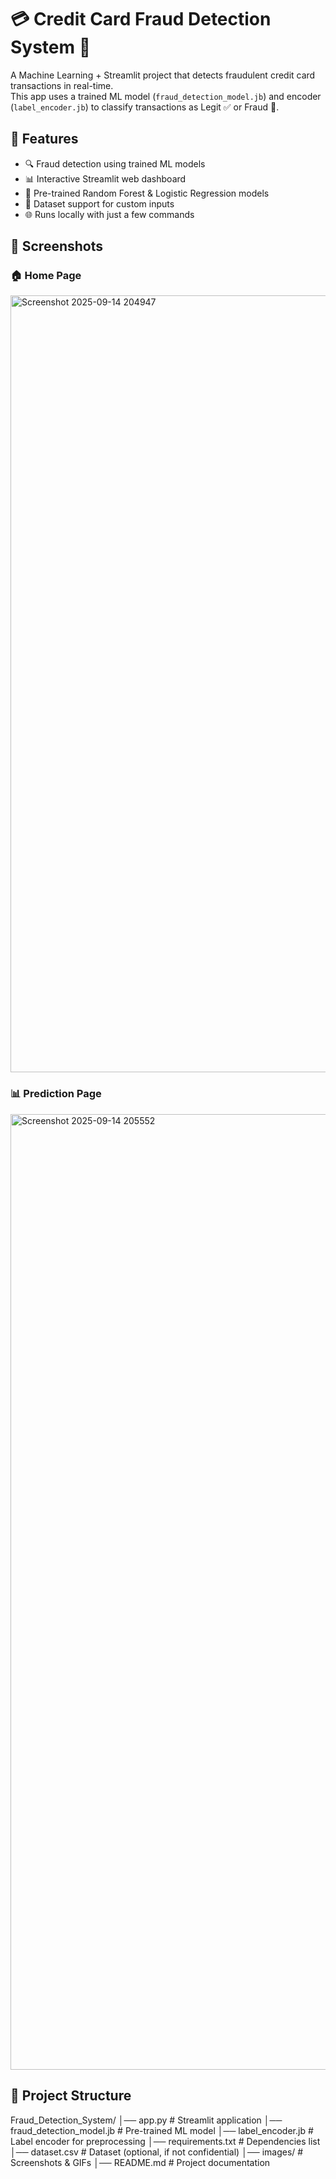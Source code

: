 # 💳 Credit Card Fraud Detection System 🔐  

A Machine Learning + Streamlit project that detects fraudulent credit card transactions in real-time.  
This app uses a trained ML model (`fraud_detection_model.jb`) and encoder (`label_encoder.jb`) to classify transactions as Legit ✅ or Fraud 🚨.  


## 🚀 Features
- 🔍 Fraud detection using trained ML models  
- 📊 Interactive Streamlit web dashboard  
- 🧠 Pre-trained Random Forest & Logistic Regression models  
- 📁 Dataset support for custom inputs  
- 🌐 Runs locally with just a few commands  


## 📸 Screenshots

### 🏠 Home Page  

<img width="790" height="1243" alt="Screenshot 2025-09-14 204947" src="https://github.com/user-attachments/assets/b640fc24-9f1a-44e4-9680-aaeb17d4525b" />



### 📊 Prediction Page  

<img width="2559" height="1529" alt="Screenshot 2025-09-14 205552" src="https://github.com/user-attachments/assets/a3a7a1a4-e100-406d-bdfa-34bf19f1b587" />

## 📂 Project Structure

Fraud_Detection_System/
│── app.py # Streamlit application
│── fraud_detection_model.jb # Pre-trained ML model
│── label_encoder.jb # Label encoder for preprocessing
│── requirements.txt # Dependencies list
│── dataset.csv # Dataset (optional, if not confidential)
│── images/ # Screenshots & GIFs
│── README.md # Project documentation
